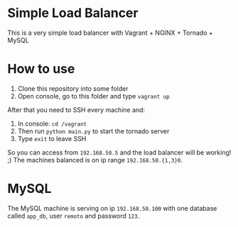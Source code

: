 # Simple Load Balancer
This is a very simple load balancer with Vagrant + NGINX + Tornado + MySQL

# How to use
1. Clone this repository into some folder
2. Open console, go to this folder and type `vagrant up`

After that you need to SSH every machine and:
1. In console: `cd /vagrant`
2. Then run `python main.py` to start the tornado server
3. Type `exit` to leave SSH

So you can access from `192.168.50.5` and the load balancer will be working! ;)
The machines balanced is on ip range `192.168.50.{1,3}0`.

# MySQL
The MySQL machine is serving on ip `192.168.50.100` with one database called `app_db`, user `remoto` and password `123`.

